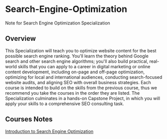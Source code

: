 # Search-Engine-Optimization
Note for Search Engine Optimization Specialization
## Overview
This Specialization will teach you to optimize website content for the best possible search engine ranking. You'll learn the theory behind Google search and other search engine algorithms; you'll also build practical, real-world skills that you can apply to a career in digital marketing or online content development, including on-page and off-page optimization, optimizing for local and international audiences, conducting search-focused website audits, and aligning SEO with overall business strategies. Each course is intended to build on the skills from the previous course, thus we recommend you take the courses in the order they are listed. The Specialization culminates in a hands-on Capstone Project, in which you will apply your skills to a comprehensive SEO consulting task.
## Courses Notes
[Introduction to Search Engine Optimization](/Introduction-to-SEO)
